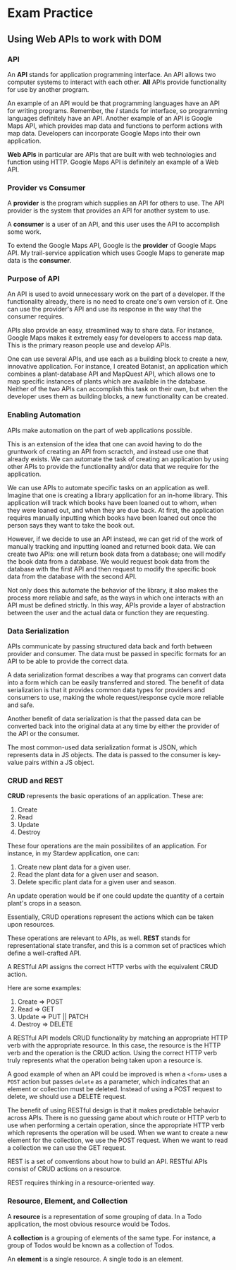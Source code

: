 # Exam Practice

## Using Web APIs to work with DOM

### API

An **API** stands for application programming interface. An API allows two computer systems to interact with each other. **All** APIs provide functionality for use by another program.

An example of an API would be that programming languages have an API for writing programs. Remember, the *I* stands for interface, so programming languages definitely have an API. Another example of an API is Google Maps API, which provides map data and functions to perform actions with map data. Developers can incorporate Google Maps into their own application.

**Web APIs** in particular are APIs that are built with web technologies and function using HTTP. Google Maps API is definitely an example of a Web API.

### Provider vs Consumer

A **provider** is the program which supplies an API for others to use. The API provider is the system that provides an API for another system to use.

A **consumer** is a user of an API, and this user uses the API to accomplish some work.

To extend the Google Maps API, Google is the **provider** of Google Maps API. My trail-service application which uses Google Maps to generate map data is the **consumer**.

### Purpose of API

An API is used to avoid unnecessary work on the part of a developer. If the functionality already, there is no need to create one's own version of it. One can use the provider's API and use its response in the way that the consumer requires.

APIs also provide an easy, streamlined way to share data. For instance, Google Maps makes it extremely easy for developers to access map data. This is the primary reason people use and develop APIs. 

One can use several APIs, and use each as a building block to create a new, innovative application. For instance, I created Botanist, an application which combines a plant-database API and MapQuest API, which allows one to map specific instances of plants which are available in the database. Neither of the two APIs can accomplish this task on their own, but when the developer uses them as building blocks, a new functionality can be created.

### Enabling Automation

APIs make automation on the part of web applications possible.

This is an extension of the idea that one can avoid having to do the gruntwork of creating an API from scractch, and instead use one that already exists. We can automate the task of creating an application by using other APIs to provide the functionality and/or data that we require for the application.

We can use APIs to automate specific tasks on an application as well. Imagine that one is creating a library application for an in-home library. This application will track which books have been loaned out to whom, when they were loaned out, and when they are due back. At first, the application requires manually inputting which books have been loaned out once the person says they want to take the book out.

However, if we decide to use an API instead, we can get rid of the work of manually tracking and inputting loaned and returned book data. We can create two APIs: one will return book data from a database; one will modify the book data from a database. We would request book data from the database with the first API and then request to modify the specific book data from the database with the second API.

Not only does this automate the behavior of the library, it also makes the process more reliable and safe, as the ways in which one interacts with an API must be defined strictly. In this way, APIs provide a layer of abstraction between the user and the actual data or function they are requesting.

### Data Serialization

APIs communicate by passing structured data back and forth between provider and consumer. The data must be passed in specific formats for an API to be able to provide the correct data.

A data serialization format describes a way that programs can convert data into a form which can be easily transferred and stored. The benefit of data serialization is that it provides common data types for providers and consumers to use, making the whole request/response cycle more reliable and safe.

Another benefit of data serialization is that the passed data can be converted back into the original data at any time by either the provider of the API or the consumer.

The most common-used data serialization format is JSON, which represents data in JS objects. The data is passed to the consumer is key-value pairs within a JS object.

### CRUD and REST

**CRUD** represents the basic operations of an application. These are:

1. Create
2. Read
3. Update
4. Destroy

These four operations are the main possibilites of an application. For instance, in my Stardew application, one can:

1. Create new plant data for a given user.
2. Read the plant data for a given user and season.
3. Delete specific plant data for a given user and season.

An update operation would be if one could update the quantity of a certain plant's crops in a season.

Essentially, CRUD operations represent the actions which can be taken upon resources.

These operations are relevant to APIs, as well. **REST** stands for representational state transfer, and this is a common set of practices which define a well-crafted API.

A RESTful API assigns the correct HTTP verbs with the equivalent CRUD action. 

Here are some examples:

1. Create => POST
2. Read => GET
3. Update => PUT || PATCH
4. Destroy => DELETE

A RESTful API models CRUD functionality by matching an appropriate HTTP verb with the appropriate resource. In this case, the resource is the HTTP verb and the operation is the CRUD action. Using the correct HTTP verb truly represents what the operation being taken upon a resource is.

A good example of when an API could be improved is when a `<form>` uses a `POST` action but passes `delete` as a parameter, which indicates that an element or collection must be deleted. Instead of using a POST request to delete, we should use a DELETE request.

The benefit of using RESTful design is that it makes predictable behavior across APIs. There is no guessing game about which route or HTTP verb to use when performing a certain operation, since the appropriate HTTP verb which represents the operation will be used. When we want to create a new element for the collection, we use the POST request. When we want to read a collection we can use the GET request.

REST is a set of conventions about how to build an API. RESTful APIs consist of CRUD actions on a resource.

REST requires thinking in a resource-oriented way.

### Resource, Element, and Collection

A **resource** is a representation of some grouping of data. In a Todo application, the most obvious resource would be Todos.

A **collection** is a grouping of elements of the same type. For instance, a group of Todos would be known as a collection of Todos.

An **element** is a single resource. A single todo is an element.